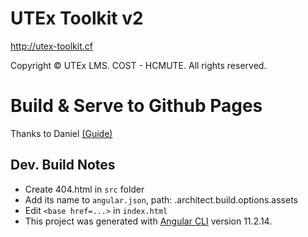 # UTEx Toolkit v2

http://utex-toolkit.cf

Copyright © UTEx LMS. COST - HCMUTE. All rights reserved.

# Build & Serve to Github Pages

Thanks to Daniel [(Guide)](https://www.smashingmagazine.com/2016/08/sghpa-single-page-app-hack-github-pages)

## Dev. Build Notes

- Create 404.html in `src` folder
- Add its name to `angular.json`, path: <pj-name>.architect.build.options.assets
- Edit `<base href=...>` in `index.html`
- This project was generated with [Angular CLI](https://github.com/angular/angular-cli) version 11.2.14.
